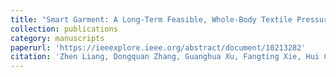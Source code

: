 ```yaml
---
title: "Smart Garment: A Long-Term Feasible, Whole-Body Textile Pressure-Sensing System"
collection: publications
category: manuscripts
paperurl: 'https://ieeexplore.ieee.org/abstract/document/10213282'
citation: 'Zhen Liang, Dongquan Zhang, Guanghua Xu, Fangting Xie, Hui Cai and Xiaohui Cai, IEEE Sensors Journal, 2023.'
---
```


